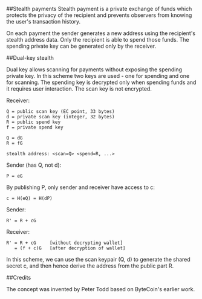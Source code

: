 ##Stealth payments
Stealth payment is a private exchange of funds which protects the privacy of the recipient and prevents observers from knowing the user's transaction history.


On each payment the sender generates a new address using the recipient's stealth address data. 
Only the recipient is able to spend those funds. The spending private key can be generated only by the receiver.


##Dual-key stealth

Dual key allows scanning for payments without exposing the spending private key. 
In this scheme two keys are used - one for spending and one for scanning. The spending key is decrypted only when spending funds and it requires user interaction. 
The scan key is not encrypted.


Receiver:
```
Q = public scan key (EC point, 33 bytes)
d = private scan key (integer, 32 bytes)
R = public spend key
f = private spend key

Q = dG
R = fG

stealth address: <scan=Q> <spend=R, ...>
```

Sender (has Q, not d):

```
P = eG
```

By publishing P, only sender and receiver have access to c:
```
c = H(eQ) = H(dP)
```

Sender:
```
R' = R + cG
```

Receiver:
```
R' = R + cG     [without decrypting wallet]
   = (f + c)G   [after decryption of wallet]
```

In this scheme, we can use the scan keypair (Q, d) to generate the shared secret c, and then hence derive the address from the public part R. 


##Credits

The concept was invented by Peter Todd based on ByteCoin's earlier work.

